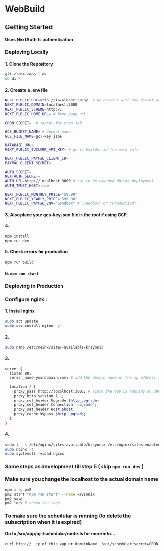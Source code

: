 
# WebBuild

## Getting Started

#### Uses NextAuth fo authentication

### Deploying Locally

#### 1. Clone the Repository

```bash
git clone repo_link
cd dir*
```

#### 2. Creaate a .env file

```bash
NEXT_PUBLIC_URL=http://localhost:3000/  # be careful with the format on how the production ip or domain name with "/"'s
NEXT_PUBLIC_DOMAIN=localhost:3000
NEXT_PUBLIC_SCHEME=http://
NEXT_PUBLIC_HOME_URL= # home page url 

CRON_SECRET=  # secret for cron job

GCS_BUCKET_NAME= # bucket_name
GCS_FILE_NAME=gcs-key.json

DATABASE_URL=
NEXT_PUBLIC_BUILDER_API_KEY= # go to builder.io for more info

NEXT_PUBLIC_PAYPAL_CLIENT_ID=
PAYPAL_CLIENT_SECRET=

AUTH_SECRET=
NEXTAUTH_SECRET=
AUTH_URL=http://localhost:3000 # has to be changed during deployment
AUTH_TRUST_HOST=true

NEXT_PUBLIC_MONTHLY_PRICE="59.99"
NEXT_PUBLIC_YEARLY_PRICE="599.88"
NEXT_PUBLIC_PAYPAL_ENV="Sandbox" # "Sandbox" or "Production"


```
#### 3. Also place your gcs-key.json file in the root if using GCP.

#### 4. 
```bash
npm install
npm run dev
```

#### 5. Check errors for production
```bash 
npm run build
```

#### 6.  ``` npm run start ```

### Deploying in Production

### Configure nginx : 

#### 1. Install nginx
```bash
sudo apt update
sudo apt install nginx -y
```

#### 2. 
```bash
sudo nano /etc/nginx/sites-available/krsyonix
```

#### 3.
```bash
server {
  listen 80;
  server_name yourdomain.com; # add the domain name or the ip address if not applicable.

  location / {
    proxy_pass http://localhost:3000; # since the app is running on 3000
    proxy_http_version 1.1;
    proxy_set_header Upgrade $http_upgrade;
    proxy_set_header Connection 'upgrade';
    proxy_set_header Host $host;
    proxy_cache_bypass $http_upgrade;
  }
}
```

#### 4.
```bash
sudo ln -s /etc/nginx/sites-available/krsyonix /etc/nginx/sites-enabled/
sudo nginx -t
sudo systemctl reload nginx
```

### Same steps as development till step 5 ( skip ```npm run dev``` )

### Make sure you change the localhost to the actual domain name

```bash
npm i -g pm2
pm2 start "npm run start" --name krysonix
pm2 save
pm2 logs # check the logs
```

### To make sure the schedular is running (to delete the subscription when it is expired)
#### Go to /src/app/api/schedular/route.ts for more info...
```bash
curl http://__ip_of_this_app_or_domainName__/api/schedular?secret=CRON_SECRET #in .env
```